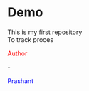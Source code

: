 # Demo
This is my first repository
<br>
To track proces
<br>
<p style="color:red">Author <p>-<p style="color:blue"> Prashant<p>
